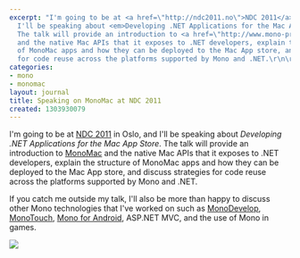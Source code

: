 ```yaml
---
excerpt: "I'm going to be at <a href=\"http://ndc2011.no\">NDC 2011</a> in Oslo, and
  I'll be speaking about <em>Developing .NET Applications for the Mac App Store</em>.
  The talk will provide an introduction to <a href=\"http://www.mono-project.com/MonoMac\">MonoMac</a>
  and the native Mac APIs that it exposes to .NET developers, explain the structure
  of MonoMac apps and how they can be deployed to the Mac App store, and discuss strategies
  for code reuse across the platforms supported by Mono and .NET.\r\n\r\n"
categories:
- mono
- monomac
layout: journal
title: Speaking on MonoMac at NDC 2011
created: 1303930079
---
```

I'm going to be at <a href="http://ndc2011.no">NDC 2011</a> in Oslo, and I'll be speaking about <em>Developing .NET Applications for the Mac App Store</em>. The talk will provide an introduction to <a href="http://www.mono-project.com/MonoMac">MonoMac</a> and the native Mac APIs that it exposes to .NET developers, explain the structure of MonoMac apps and how they can be deployed to the Mac App store, and discuss strategies for code reuse across the platforms supported by Mono and .NET.

If you catch me outside my talk, I'll also be more than happy to discuss other Mono technologies that I've worked on such as <a href="http://monodevelop.com">MonoDevelop</a>, <a href="http://monotouch.net">MonoTouch</a>, <a href="http://mono-android.net">Mono for Android</a>, ASP.NET MVC, and the use of Mono in games.

<a href="http://ndc2011.no"><img src="https://mhut.ch/files/images/ndc2011_logo.jpg" style="display:block;margin-left:auto;margin-right:auto;" /></a>
